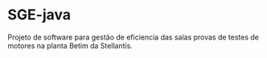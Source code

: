 # SGE-java

Projeto de software para gestão de eficiencia das salas provas de testes de motores na planta Betim da Stellantis.

